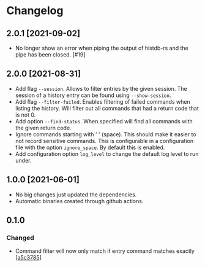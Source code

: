 # Changelog

## 2.0.1 [2021-09-02]
* No longer show an error when piping the output of histdb-rs and the
  pipe has been closed. [#19]

## 2.0.0 [2021-08-31]
* Add flag `--session`. Allows to filter entries by the given
  session. The session of a history entry can be found using
  `--show-session`.
* Add flag `--filter-failed`. Enables filtering of failed commands
  when listing the history. Will filter out all commands that had a
  return code that is not 0.
* Add option `--find-status`. When specified will find all commands
  with the given return code.
* Ignore commands starting with ' ' (space). This should make it
  easier to not record sensitive commands. This is configurable in a
  configuration file with the option `ignore_space`. By default this
  is enabled.
* Add configuration option `log_level` to change the default log level
  to run under.

## 1.0.0 [2021-06-01]
* No big changes just updated the dependencies.
* Automatic binaries created through github actions.

## 0.1.0

### Changed

* Command filter will now only match if entry command matches exactly
[[a5c3785](https://github.com/AlexanderThaller/histdb-rs/commit/b4a89c2f109b68b901e4610ebe2f39834ffe8d6f)]
